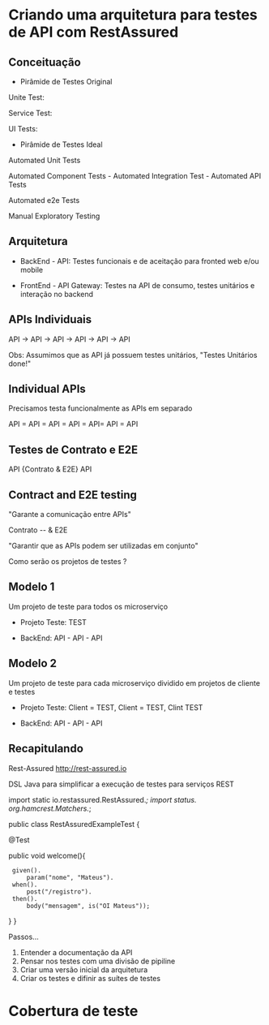 # Criando uma arquitetura para testes de API com RestAssured

## Conceituação

- Pirâmide de Testes Original

Unite Test:

Service Test:

UI Tests:

- Pirâmide de Testes Ideal

Automated Unit Tests

Automated Component Tests - Automated Integration Test - Automated API Tests

Automated e2e Tests

Manual Exploratory Testing

## Arquitetura

- BackEnd - API: Testes funcionais e de aceitação para fronted web e/ou mobile

- FrontEnd - API Gateway: Testes na API de consumo, testes unitários e interação no backend

## APIs Individuais

API -> API -> API -> API -> API -> API

Obs: Assumimos que as API já possuem testes  unitários, "Testes Unitários done!"

## Individual APIs

Precisamos testa funcionalmente as APIs em separado

API = API = API = API = API= API = API

## Testes de Contrato e E2E

API {Contrato & E2E} API

## Contract and E2E testing

"Garante a comunicação entre APIs"

Contrato -- & E2E

"Garantir que as APIs podem ser utilizadas em conjunto"

Como serão os projetos de testes ?

## Modelo 1

Um projeto de teste para todos os microserviço

- Projeto Teste: TEST

- BackEnd: API - API - API

## Modelo 2

Um projeto de teste para cada microserviço dividido em projetos de cliente e testes

- Projeto Teste: Client = TEST, Client = TEST, Clint TEST

- BackEnd: API - API - API

## Recapitulando
Rest-Assured
http://rest-assured.io

DSL Java para simplificar a execução de testes para serviços REST

import static io.restassured.RestAssured.*;
import status. org.hamcrest.Matchers.*;

public class RestAssuredExampleTest {

   @Test

   public void welcome(){

     given().
         param("nome", "Mateus").
     when().
         post("/registro").
     then().
         body("mensagem", is("OI Mateus"));
   }
}

Passos...

1. Entender a documentação da API
2. Pensar nos testes com uma divisão de pipiline
3. Criar uma versão inicial da arquitetura
4. Criar os testes e difinir as suítes de testes

# Cobertura de teste
